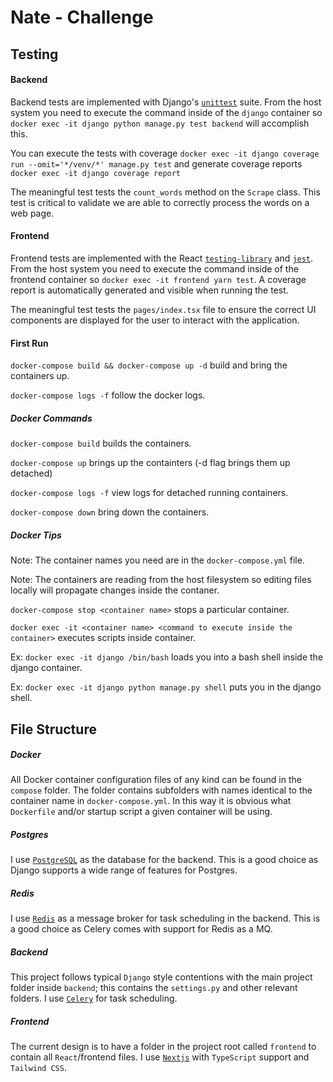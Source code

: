 # Nate - Challenge

Testing
-----

#### Backend
Backend tests are implemented with Django's [`unittest`](https://docs.djangoproject.com/en/dev/internals/contributing/writing-code/unit-tests/) suite. From the host system you need
to execute the command inside of the `django` container so `docker exec -it django python manage.py test backend` will accomplish this.

You can execute the tests with coverage `docker exec -it django coverage run --omit='*/venv/*' manage.py test` and generate coverage reports `docker exec -it django coverage report`

The meaningful test tests the `count_words` method on the `Scrape` class. This test is critical to validate we are able to correctly process the words on a web page. 

#### Frontend
Frontend tests are implemented with the React [`testing-library`](https://testing-library.com/) and [`jest`](https://jestjs.io/). From the host system you need to execute the command 
inside of the frontend container so `docker exec -it frontend yarn test`. A coverage report is automatically generated and visible when running the test.

The meaningful test tests the `pages/index.tsx` file to ensure the correct UI components are displayed for the user to interact with the application.

#### First Run

`docker-compose build && docker-compose up -d` build and bring the containers
up.

`docker-compose logs -f` follow the docker logs.


##### Docker Commands

`docker-compose build` builds the containers.

`docker-compose up` brings up the containters (-d flag brings them up detached)

`docker-compose logs -f` view logs for detached running containers.

`docker-compose down` bring down the containers.

##### Docker Tips

Note: The container names you need are in the `docker-compose.yml` file.

Note: The containers are reading from the host filesystem so editing files
locally will propagate changes inside the contaner.

`docker-compose stop <container name>` stops a particular container.

`docker exec -it <container name> <command to execute inside the container>`
executes scripts inside container.

Ex: `docker exec -it django /bin/bash` loads you into a bash shell inside the
django container.

Ex: `docker exec -it django python manage.py shell` puts you in the django
shell.

File Structure
-----

##### Docker

All Docker container configuration files of any kind can be found in the `compose` folder.
The folder contains subfolders with names identical to the container name in
`docker-compose.yml`. In this way it is obvious what `Dockerfile` and/or startup
script a given container will be using.

##### Postgres
I use [`PostgreSQL`](https://www.postgresql.org/) as the database for the backend. This is a good choice as Django supports a wide range of features for Postgres.

##### Redis
I use [`Redis`](https://redis.io/) as a message broker for task scheduling in the backend. This is a good choice as Celery comes with support for Redis as a MQ.

##### Backend

This project follows typical `Django` style contentions with the main project
folder inside `backend`; this contains the `settings.py` and other relevant folders. I use [`Celery`](https://docs.celeryproject.org/en/stable/index.html) for task scheduling.

##### Frontend

The current design is to have a folder in the project root called `frontend` to
contain all `React`/frontend files. I use [`Nextjs`](https://nextjs.org/) with `TypeScript` support and `Tailwind CSS`.
